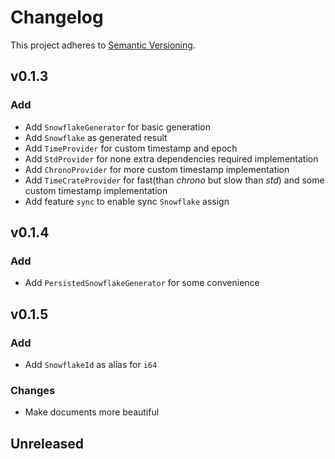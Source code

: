 # Changelog

This project adheres to [Semantic Versioning](https://semver.org/spec/v2.0.0.html).

## v0.1.3

### Add

- Add `SnowflakeGenerator` for basic generation
- Add `Snowflake` as generated result
- Add `TimeProvider` for custom timestamp and epoch
- Add `StdProvider` for none extra dependencies required implementation
- Add `ChronoProvider` for more custom timestamp implementation
- Add `TimeCrateProvider` for fast(than _chrono_ but slow than _std_) and some custom timestamp implementation
- Add feature `sync` to enable sync `Snowflake` assign

## v0.1.4

### Add

- Add `PersistedSnowflakeGenerator` for some convenience

## v0.1.5

### Add

- Add `SnowflakeId` as alias for `i64`

### Changes

- Make documents more beautiful

## Unreleased

